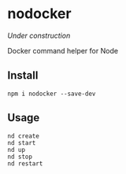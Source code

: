 # nodocker

*Under construction*

Docker command helper for Node

## Install

```
npm i nodocker --save-dev
```

## Usage

```
nd create
nd start
nd up
nd stop
nd restart
```